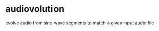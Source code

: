 audiovolution
=============

evolve audio from sine wave segments to match a given input audio file
